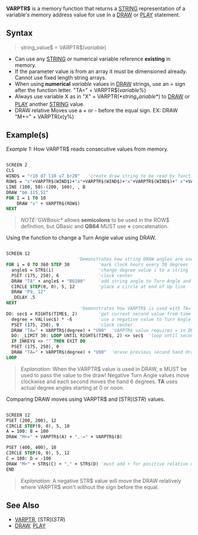 **VARPTR$** is a memory function that returns a [STRING](STRING) representation of a variable's memory address value for use in a [DRAW](DRAW) or [PLAY](PLAY) statement.

## Syntax

> string_value$ = VARPTR$(*variable*)

* Can use any [STRING](STRING) or numerical variable reference **existing** in memory.
* If the parameter value is from an array it must be dimensioned already. Cannot use fixed length string arrays.
* When using **numerical** *variable* values in [DRAW](DRAW) strings, use an = sign after the function letter. "TA=" + VARPTR$(*variable%*)
* Always use variable X as in "X" + VARPTR$(*string_variable$*) to [DRAW](DRAW) or [PLAY](PLAY) another [STRING](STRING) value.
* DRAW relative Moves use a + or - before the equal sign. EX: DRAW "M+=" + VARPTR$(x%) + ",-=" + VARPTR$(y%)

## Example(s)

*Example 1:* How VARPTR$ reads consecutive values from memory.

```vb

SCREEN 2
CLS
WIND$ = "r10 d7 l10 u7 br20"   'create draw string to be read by function
ROW$ = "x"+VARPTR$(WIND$)+"x"+VARPTR$(WIND$)+"x"+VARPTR$(WIND$)+" x"+VARPTR$(WIND$)+"bl80 bd11"
LINE (100, 50)-(200, 160), , B
DRAW "bm 115,52"
FOR I = 1 TO 10
    DRAW "x" + VARPTR$(ROW$)
NEXT 

```

> *NOTE:'GWBasic** allows **semicolons** to be used in the ROW$ definition, but QBasic and **QB64** MUST use **+** concatenation.

Using the function to change a Turn Angle value using DRAW.

```vb

SCREEN 12
                           'Demonstrates how string DRAW angles are used with TA
FOR i = 0 TO 360 STEP 30           'mark clock hours every 30 degrees
  angle$ = STR$(i)                 'change degree value i to a string   
  PSET (175, 250), 6               'clock center
  DRAW "TA" + angle$ + "BU100"     'add string angle to Turn Angle and draw blind up
  CIRCLE STEP(0, 0), 5, 12         'place a circle at end of Up line
  DRAW "P9, 12"
  _DELAY .5           
NEXT
                            'Demonstrates how VARPTR$ is used with TA= 
DO: sec$ = RIGHT$(TIME$, 2)        'get current second value from time
  degree = VAL(sec$) * -6          'use a negative value to Turn Angle clockwise
  PSET (175, 250), 9               'clock center
  DRAW "TA=" + VARPTR$(degree) + "U90"  'VARPTR$ value requires = in DRAW
  DO: _LIMIT 30: LOOP UNTIL RIGHT$(TIME$, 2) <> sec$  'loop until seconds value changes
  IF INKEY$ <> "" THEN EXIT DO
  PSET (175, 250), 0
  DRAW "TA=" + VARPTR$(degree) + "U90"  'erase previous second hand draw
LOOP 

```

> *Explanation:* When the VARPTR$ value is used in DRAW, **=** MUST be used to pass the value to the draw! Negative Turn Angle values move clockwise and each second moves the hand 6 degrees. **TA** uses actual degree angles starting at 0 or noon.

Comparing DRAW moves using VARPTR$ and [STR$](STR$) values.

```vb

SCREEN 12
PSET (200, 200), 12
CIRCLE STEP(0, 0), 5, 10
A = 100: B = 100
DRAW "M+=" + VARPTR$(A) + ",-=" + VARPTR$(B)

PSET (400, 400), 10
CIRCLE STEP(0, 0), 5, 12
C = 100: D = -100
DRAW "M+" + STR$(C) + "," + STR$(D) 'must add + for positive relative moves
END 

```

> *Explanation:* A negative STR$ value will move the DRAW relatively where VARPTR$ won't without the sign before the equal.

## See Also

* [VARPTR](VARPTR), [STR$](STR$) 
* [DRAW](DRAW), [PLAY](PLAY)
